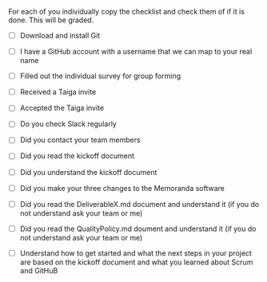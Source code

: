 For each of you individually copy the checklist and check them of if it is done. This will be graded.

<MyName>
  
- [ ] Download and install Git
  
- [ ] I have a GitHub account with a username that we can map to your real name

- [ ] Filled out the individual survey for group forming

- [ ] Received a Taiga invite

- [ ] Accepted the Taiga invite

- [ ] Do you check Slack regularly

- [ ] Did you contact your team members

- [ ] Did you read the kickoff document

- [ ] Did you understand the kickoff document

- [ ] Did you make your three changes to the Memoranda software

- [ ] Did you read the DeliverableX.md document and understand it (if you do not understand ask your team or me)

- [ ] Did you read the QualityPolicy.md doument and understand it (if you do not understand ask your team or me)

- [ ] Understand how to get started and what the next steps in your project are based on the kickoff document and what you learned about Scrum and GitHuB
